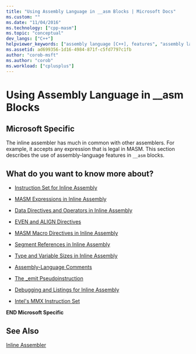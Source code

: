 ```yaml
---
title: "Using Assembly Language in __asm Blocks | Microsoft Docs"
ms.custom: ""
ms.date: "11/04/2016"
ms.technology: ["cpp-masm"]
ms.topic: "conceptual"
dev_langs: ["C++"]
helpviewer_keywords: ["assembly language [C++], features", "assembly language [C++]", "__asm keyword [C++], assembly language in"]
ms.assetid: ad699356-1d16-4984-871f-c5fd7797c1fb
author: "corob-msft"
ms.author: "corob"
ms.workload: ["cplusplus"]
---
```

# Using Assembly Language in __asm Blocks

## Microsoft Specific

The inline assembler has much in common with other assemblers. For example, it accepts any expression that is legal in MASM. This section describes the use of assembly-language features in `__asm` blocks.

## What do you want to know more about?

-   [Instruction Set for Inline Assembly](../../assembler/inline/instruction-set-for-inline-assembly.md)

-   [MASM Expressions in Inline Assembly](../../assembler/inline/masm-expressions-in-inline-assembly.md)

-   [Data Directives and Operators in Inline Assembly](../../assembler/inline/data-directives-and-operators-in-inline-assembly.md)

-   [EVEN and ALIGN Directives](../../assembler/inline/even-and-align-directives.md)

-   [MASM Macro Directives in Inline Assembly](../../assembler/inline/masm-macro-directives-in-inline-assembly.md)

-   [Segment References in Inline Assembly](../../assembler/inline/segment-references-in-inline-assembly.md)

-   [Type and Variable Sizes in Inline Assembly](../../assembler/inline/type-and-variable-sizes-in-inline-assembly.md)

-   [Assembly-Language Comments](../../assembler/inline/assembly-language-comments.md)

-   [The _emit Pseudoinstruction](../../assembler/inline/emit-pseudoinstruction.md)

-   [Debugging and Listings for Inline Assembly](../../assembler/inline/debugging-and-listings-for-inline-assembly.md)

-   [Intel's MMX Instruction Set](../../assembler/inline/intel-s-mmx-instruction-set.md)

**END Microsoft Specific**

## See Also

[Inline Assembler](../../assembler/inline/inline-assembler.md)<br/>